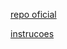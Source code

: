 [repo oficial](https://github.com/zanfranceschi/rinha-de-backend-2023-q3/tree/main)


[instrucoes](https://github.com/zanfranceschi/rinha-de-backend-2023-q3/blob/main/INSTRUCOES.md)